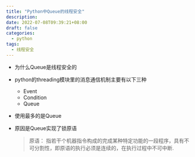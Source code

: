 ```yaml
---
title: "Python中Queue的线程安全"
description: 
date: 2022-07-08T09:39:21+08:00
draft: false
categories:
  - python
tags:
  - 线程安全
---
```

<!--more-->
- 为什么Queue是线程安全的

- python的threading模块里的消息通信机制主要有以下三种
    - Event
    - Condition
    - Queue

- 使用最多的是Queue
- 原因是Queue实现了锁原语
  > 原语： 指若干个机器指令构成的完成某种特定功能的一段程序，具有不可分割性，即原语的执行必须是连续的，在执行过程中不可中断.
